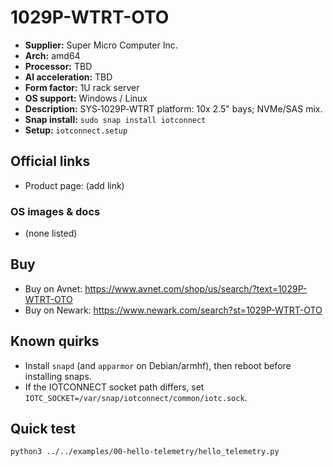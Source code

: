 # 1029P-WTRT-OTO

- **Supplier:** Super Micro Computer  Inc.
- **Arch:** amd64
- **Processor:** TBD
- **AI acceleration:** TBD
- **Form factor:** 1U rack server
- **OS support:** Windows / Linux
- **Description:** SYS‑1029P‑WTRT platform: 10x 2.5" bays; NVMe/SAS mix.
- **Snap install:** `sudo snap install iotconnect`
- **Setup:** `iotconnect.setup`

## Official links
- Product page: (add link)

### OS images & docs
- (none listed)

## Buy
- Buy on Avnet: https://www.avnet.com/shop/us/search/?text=1029P-WTRT-OTO
- Buy on Newark: https://www.newark.com/search?st=1029P-WTRT-OTO

## Known quirks
- Install `snapd` (and `apparmor` on Debian/armhf), then reboot before installing snaps.
- If the IOTCONNECT socket path differs, set `IOTC_SOCKET=/var/snap/iotconnect/common/iotc.sock`.

## Quick test
```bash
python3 ../../examples/00-hello-telemetry/hello_telemetry.py
```
